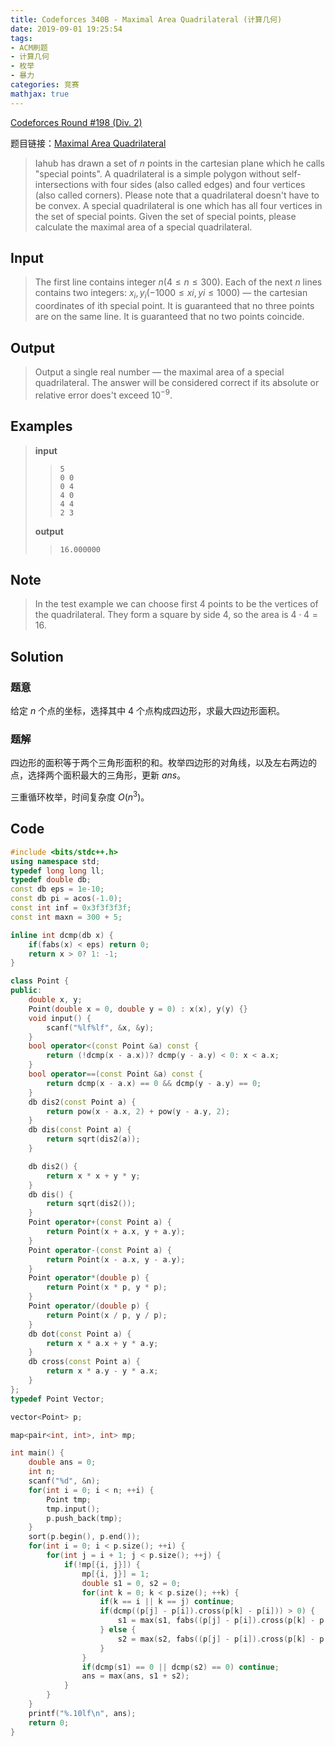 ```yaml
---
title: Codeforces 340B - Maximal Area Quadrilateral (计算几何)
date: 2019-09-01 19:25:54
tags:
- ACM刷题
- 计算几何
- 枚举
- 暴力
categories: 竞赛
mathjax: true
---
```


[Codeforces Round #198 (Div. 2)](https://codeforces.com/contest/340)

题目链接：[Maximal Area Quadrilateral](https://codeforces.com/contest/340/problem/B)

> Iahub has drawn a set of $n$ points in the cartesian plane which he calls "special points". A quadrilateral is a simple polygon without self-intersections with four sides (also called edges) and four vertices (also called corners). Please note that a quadrilateral doesn't have to be convex. A special quadrilateral is one which has all four vertices in the set of special points. Given the set of special points, please calculate the maximal area of a special quadrilateral.

## Input

> The first line contains integer $n (4 \le n \le 300)$. Each of the next $n$ lines contains two integers: $x_i, y_i ( - 1000 \le xi, yi \le 1000)$ — the cartesian coordinates of ith special point. It is guaranteed that no three points are on the same line. It is guaranteed that no two points coincide.

## Output

> Output a single real number — the maximal area of a special quadrilateral. The answer will be considered correct if its absolute or relative error does't exceed $10 ^{- 9}$.

## Examples

> **input**
> 
> >     5
> >     0 0
> >     0 4
> >     4 0
> >     4 4
> >     2 3
> 
> **output**
> 
> >     16.000000
> 

## Note

> In the test example we can choose first $4$ points to be the vertices of the quadrilateral. They form a square by side $4$, so the area is $4\cdot 4 = 16$.

## Solution

### 题意

给定 $n$ 个点的坐标，选择其中 $4$ 个点构成四边形，求最大四边形面积。

### 题解

四边形的面积等于两个三角形面积的和。枚举四边形的对角线，以及左右两边的点，选择两个面积最大的三角形，更新 $ans$。

三重循环枚举，时间复杂度 $O(n^3)$。

## Code

```cpp
#include <bits/stdc++.h>
using namespace std;
typedef long long ll;
typedef double db;
const db eps = 1e-10;  
const db pi = acos(-1.0);
const int inf = 0x3f3f3f3f;
const int maxn = 300 + 5;

inline int dcmp(db x) {
    if(fabs(x) < eps) return 0;
    return x > 0? 1: -1;
}

class Point {
public:
    double x, y;
    Point(double x = 0, double y = 0) : x(x), y(y) {}
    void input() {
        scanf("%lf%lf", &x, &y);
    }
    bool operator<(const Point &a) const {
        return (!dcmp(x - a.x))? dcmp(y - a.y) < 0: x < a.x;
    }
    bool operator==(const Point &a) const {
        return dcmp(x - a.x) == 0 && dcmp(y - a.y) == 0;
    }
    db dis2(const Point a) {
        return pow(x - a.x, 2) + pow(y - a.y, 2);
    }
    db dis(const Point a) {
        return sqrt(dis2(a));
    }

    db dis2() {
        return x * x + y * y;
    }
    db dis() {
        return sqrt(dis2());
    }
    Point operator+(const Point a) {
        return Point(x + a.x, y + a.y);
    }
    Point operator-(const Point a) {
        return Point(x - a.x, y - a.y);
    }
    Point operator*(double p) {
        return Point(x * p, y * p);
    }
    Point operator/(double p) {
        return Point(x / p, y / p);
    }
    db dot(const Point a) {
        return x * a.x + y * a.y;
    }
    db cross(const Point a) {
        return x * a.y - y * a.x;
    }
};
typedef Point Vector;

vector<Point> p;

map<pair<int, int>, int> mp;

int main() {
    double ans = 0;
    int n;
    scanf("%d", &n);
    for(int i = 0; i < n; ++i) {
        Point tmp;
        tmp.input();
        p.push_back(tmp);
    }
    sort(p.begin(), p.end());
    for(int i = 0; i < p.size(); ++i) {
        for(int j = i + 1; j < p.size(); ++j) {
            if(!mp[{i, j}]) {
                mp[{i, j}] = 1;
                double s1 = 0, s2 = 0;
                for(int k = 0; k < p.size(); ++k) {
                    if(k == i || k == j) continue;
                    if(dcmp((p[j] - p[i]).cross(p[k] - p[i])) > 0) {
                        s1 = max(s1, fabs((p[j] - p[i]).cross(p[k] - p[i])) * 0.5);
                    } else {
                        s2 = max(s2, fabs((p[j] - p[i]).cross(p[k] - p[i])) * 0.5);
                    }
                }
                if(dcmp(s1) == 0 || dcmp(s2) == 0) continue;
                ans = max(ans, s1 + s2);
            }
        }
    }
    printf("%.10lf\n", ans);
    return 0;
}
```